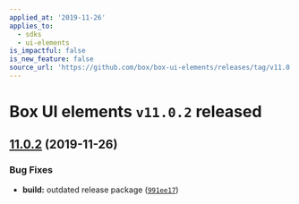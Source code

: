 ```yaml
---
applied_at: '2019-11-26'
applies_to:
  - sdks
  - ui-elements
is_impactful: false
is_new_feature: false
source_url: 'https://github.com/box/box-ui-elements/releases/tag/v11.0.2'
---
```


# Box UI elements `v11.0.2` released

## [11.0.2][1] (2019-11-26)

### Bug Fixes

- **build:** outdated release package ([`991ee17`][2])

[1]: https://github.com/box/box-ui-elements/compare/v11.0.1...v11.0.2

[2]: https://github.com/box/box-ui-elements/commit/991ee17
